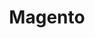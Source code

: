 ---
draft: false
title: Magento
content:
  id: magento
  name: Magento
  logo: /images/applications/e-commerce/magento/logo.png
  website: https://magento.com/
  iframe_website: /website-iframe/applications/e-commerce/magento
  dashboardImage: /images/applications/e-commerce/magento/screenshot-1.jpg
  short_description: Magento open-source software delivers basic e-commerce capabilities that allow you to build a unique online store from the ground up.
  description: Magento is an open-source e-commerce platform written in PHP. It uses multiple other PHP frameworks such as Laminas and Symfony. Every year, Magento handles over $100 billion in gross merchandise volume.
  features:
    - title: Content & promotion creation made easy
      description: Magento allows you to build content in the user-friendly interface. You can tailor messaging and content for specific customer segments, schedule and preview site changes, and use modern, drag-and-drop tools to quickly create compelling, personalized content and shopping experiences without the need for developer support.
    - title: Take control of your storefront
      description: With Magento, it's easy to create your site with out-of-the-box templates. You can find the data you're looking for with just one click, boost conversion through personalization, automatically display products by price, color, release date, and more. Or you can take manual control for special items.
    - title: Sell and fulfill from anywhere
      description: You can allow customers to buy online or pick up in store; ship inventory to the right store at the right time; help store associates to deliver a personalized experience; give your customers the buying options they want; and fulfill them from anywhere – PC, PoS or tablet.
    - title: Serve B2C and B2B customers in one platform
      description: Magento enables you to easily integrate with back-end systems; assign custom catalogs and price lists; boost sales with fast and convenient purchasing options; manage quotes with the same ease as orders, and use the same branding across all your sites without the hassle of multiple instances.
  screenshots:
    - /images/applications/e-commerce/magento/screenshot-1.jpg
    - /images/applications/e-commerce/magento/screenshot-2.jpg
---